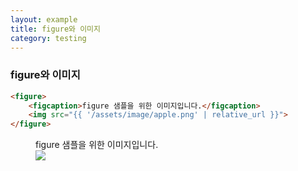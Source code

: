 ```yaml
---
layout: example
title: figure와 이미지
category: testing
---
```


### figure와 이미지

```html
<figure>
	<figcaption>figure 샘플을 위한 이미지입니다.</figcaption>
	<img src="{{ '/assets/image/apple.png' | relative_url }}">
</figure>
```

<figure>
	<figcaption>figure 샘플을 위한 이미지입니다.</figcaption>
	<img src="{{ '/assets/image/apple.png' | relative_url }}">
</figure>
